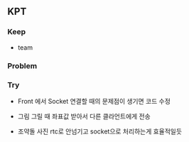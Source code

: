 ## KPT

### Keep

- team

### Problem

### Try

- Front 에서 Socket 연결할 때의 문제점이 생기면 코드 수정

- 그림 그릴 때 좌표값 받아서 다른 클라언트에게 전송

- 조약돌 사진 rtc로 안넘기고 socket으로 처리하는게 효율적일듯